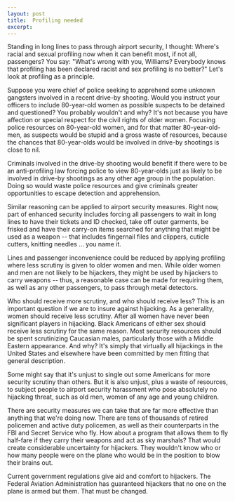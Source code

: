 ```yaml
---
layout: post
title:  Profiling needed
excerpt:
---
```




            

    

            

Standing in long lines to pass through airport security, I thought: Where's racial and sexual profiling now when it can benefit most, if not all, passengers? You say: "What's wrong with you, Williams? Everybody knows that profiling has been declared racist and sex profiling is no better?" Let's look at profiling as a principle.

Suppose you were chief of police seeking to apprehend some unknown gangsters involved in a recent drive-by shooting. Would you instruct your officers to include 80-year-old women as possible suspects to be detained and questioned? You probably wouldn't and why? It's not because you have affection or special respect for the civil rights of older women. Focusing police resources on 80-year-old women, and for that matter 80-year-old-men, as suspects would be stupid and a gross waste of resources, because the chances that 80-year-olds would be involved in drive-by shootings is close to nil.

Criminals involved in the drive-by shooting would benefit if there were to be an anti-profiling law forcing police to view 80-year-olds just as likely to be involved in drive-by shootings as any other age group in the population. Doing so would waste police resources and give criminals greater opportunities to escape detection and apprehension.

Similar reasoning can be applied to airport security measures. Right now, part of enhanced security includes forcing all passengers to wait in long lines to have their tickets and ID checked, take off outer garments, be frisked and have their carry-on items searched for anything that might be used as a weapon -- that includes fingernail files and clippers, cuticle cutters, knitting needles ... you name it. 

Lines and passenger inconvenience could be reduced by applying profiling where less scrutiny is given to older women and men. While older women and men are not likely to be hijackers, they might be used by hijackers to carry weapons -- thus, a reasonable case can be made for requiring them, as well as any other passengers, to pass through metal detectors.

Who should receive more scrutiny, and who should 
receive less? This is an important question if we are to insure against hijacking. As a generality, women should receive less scrutiny. After all women have never been significant players in hijacking. Black Americans of either sex should receive less scrutiny for the same reason. Most security resources should be spent scrutinizing Caucasian males, particularly those with a Middle Eastern appearance. And why? It's simply that virtually all hijackings in the United States and elsewhere have been committed by men fitting that general description. 

Some might say that it's unjust to single out some Americans for more security scrutiny than others. But it is also unjust, plus a waste of resources, to subject people to airport security harassment who pose absolutely no hijacking threat, such as old men, women of any age and young children.

There are security measures we can take that are far more effective than anything that we're doing now. There are tens of thousands of retired policemen and active duty policemen, as well as their counterparts in the FBI and Secret Service who fly. How about a program that allows them to fly half-fare if they carry their weapons and act as sky marshals? That would create considerable uncertainty for hijackers. They wouldn't know who or how many people were on the plane who would be in the position to blow their brains out. 

Current government regulations give aid and comfort to hijackers. The Federal Aviation Administration has guaranteed hijackers that no one on the plane is armed but them. That must be changed. 

        

